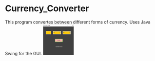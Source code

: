 # Currency_Converter
This program convertes between different forms of currency. Uses Java Swing for the GUI.
<img src="images/GUI_Image_1.PNG" width ="100" height="100" >
